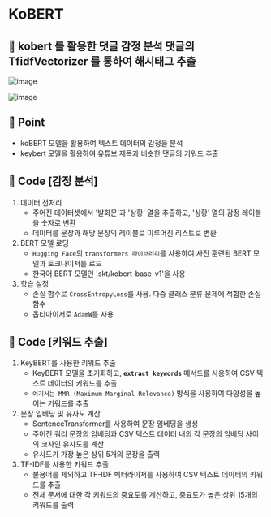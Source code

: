 # KoBERT

## 📌 kobert 를 활용한 댓글 감정 분석 댓글의 TfidfVectorizer 를 통하여 해시태그 추출 
![image](https://github.com/harim061/KoBERT/assets/90364684/58d13114-1e3e-438f-bb96-f5e1b0d864ff)

![image](https://github.com/harim061/KoBERT/assets/90364684/1e5ffa4d-6733-4bdb-94cc-f33c48ffc468)

## 📌 Point

- koBERT 모델을 활용하여 텍스트 데이터의 감정을 분석
- keybert 모델을 활용하여 유튜브 제목과 비슷한 댓글의 키워드 추출

## 📌 Code [감정 분석]

1. 데이터 전처리
    - 주어진 데이터셋에서 '발화문'과 '상황' 열을 추출하고, '상황' 열의 감정 레이블을 숫자로 변환
    - 데이터를 문장과 해당 문장의 레이블로 이루어진 리스트로 변환
2. BERT 모델 로딩
    - `Hugging Face`의 `transformers 라이브러리`를 사용하여 사전 훈련된 BERT 모델과 토크나이저를 로드
    - 한국어 BERT 모델인 'skt/kobert-base-v1'을 사용
3. 학습 설정
    - 손실 함수로 `CrossEntropyLoss`를 사용. 다중 클래스 분류 문제에 적합한 손실 함수
    - 옵티마이저로 `AdamW`를 사용

## 📌 Code [키워드 추출]

1. KeyBERT를 사용한 키워드 추출
    - KeyBERT 모델을 초기화하고, **`extract_keywords`** 메서드를 사용하여 CSV 텍스트 데이터의 키워드를 추출
    - `여기서는 MMR (Maximum Marginal Relevance)` 방식을 사용하여 다양성을 높이는 키워드를 추출
2. 문장 임베딩 및 유사도 계산
    - SentenceTransformer를 사용하여 문장 임베딩을 생성
    - 주어진 쿼리 문장의 임베딩과 CSV 텍스트 데이터 내의 각 문장의 임베딩 사이의 코사인 유사도를 계산
    - 유사도가 가장 높은 상위 5개의 문장을 출력
3. TF-IDF를 사용한 키워드 추출
    - 불용어를 제외하고 TF-IDF 벡터라이저를 사용하여 CSV 텍스트 데이터의 키워드를 추출
    - 전체 문서에 대한 각 키워드의 중요도를 계산하고, 중요도가 높은 상위 15개의 키워드를 출력
